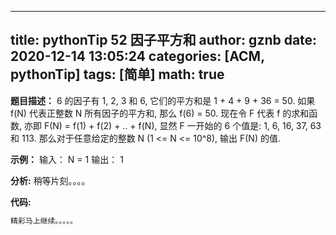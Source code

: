 
---
title: pythonTip 52 因子平方和
author: gznb
date: 2020-12-14 13:05:24
categories: [ACM, pythonTip]
tags: [简单]
math: true
---

**题目描述：**
6 的因子有 1, 2, 3 和 6, 它们的平方和是 1 + 4 + 9 + 36 = 50. 如果 f(N) 代表正整数 N 所有因子的平方和, 那么 f(6) = 50.
现在令 F 代表 f 的求和函数, 亦即 F(N) = f(1) + f(2) + .. + f(N), 显然 F 一开始的 6 个值是: 1, 6, 16, 37, 63 和 113.
那么对于任意给定的整数 N (1 <= N <= 10^8), 输出 F(N) 的值.

**示例：**
输入：
N = 1
输出：
1


**分析:**
稍等片刻。。。。

**代码:**
```python
精彩马上继续。。。。。
```
